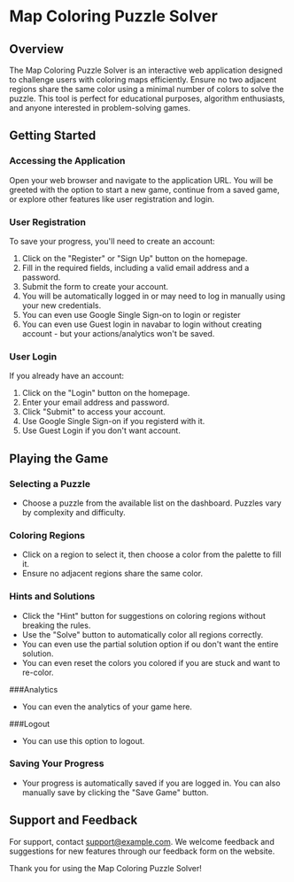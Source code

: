 # Map Coloring Puzzle Solver

## Overview

The Map Coloring Puzzle Solver is an interactive web application designed to challenge users with coloring maps efficiently. Ensure no two adjacent regions share the same color using a minimal number of colors to solve the puzzle. This tool is perfect for educational purposes, algorithm enthusiasts, and anyone interested in problem-solving games.

## Getting Started

### Accessing the Application

Open your web browser and navigate to the application URL. You will be greeted with the option to start a new game, continue from a saved game, or explore other features like user registration and login.

### User Registration

To save your progress, you'll need to create an account:

1. Click on the "Register" or "Sign Up" button on the homepage.
2. Fill in the required fields, including a valid email address and a password.
3. Submit the form to create your account.
4. You will be automatically logged in or may need to log in manually using your new credentials.
5. You can even use Google Single Sign-on to login or register
6. You can even use Guest login in navabar to login without creating account - but your actions/analytics won't be saved.

### User Login

If you already have an account:

1. Click on the "Login" button on the homepage.
2. Enter your email address and password.
3. Click "Submit" to access your account.
4. Use Google Single Sign-on if you registerd with it.
5. Use Guest Login if you don't want account.

## Playing the Game

### Selecting a Puzzle

- Choose a puzzle from the available list on the dashboard. Puzzles vary by complexity and difficulty.

### Coloring Regions

- Click on a region to select it, then choose a color from the palette to fill it.
- Ensure no adjacent regions share the same color.

### Hints and Solutions

- Click the "Hint" button for suggestions on coloring regions without breaking the rules.
- Use the "Solve" button to automatically color all regions correctly.
- You can even use the partial solution option if ou don't want the entire solution.
- You can even reset the colors you colored if you are stuck and want to re-color.

###Analytics
- You can even the analytics of your game here.
  
###Logout
- You can use this option to logout.

### Saving Your Progress

- Your progress is automatically saved if you are logged in. You can also manually save by clicking the "Save Game" button.

## Support and Feedback

For support, contact support@example.com. We welcome feedback and suggestions for new features through our feedback form on the website.

Thank you for using the Map Coloring Puzzle Solver!
